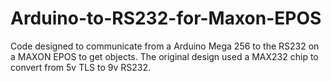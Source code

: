 # Arduino-to-RS232-for-Maxon-EPOS
Code designed to communicate from a Arduino Mega 256 to the RS232 on a MAXON EPOS to get objects. The original design used a MAX232 chip to convert from 5v TLS to 9v RS232.
